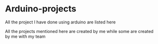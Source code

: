 # Arduino-projects
All the project I have done using arduino are listed here 

All the projects mentioned here are created by me while some are created by me with  my team
